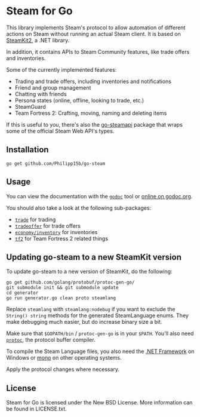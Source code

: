 # Steam for Go

This library implements Steam's protocol to allow automation of different actions on Steam without running an actual Steam client. It is based on [SteamKit2](https://github.com/SteamRE/SteamKit), a .NET library.

In addition, it contains APIs to Steam Community features, like trade offers and inventories.

Some of the currently implemented features:

  * Trading and trade offers, including inventories and notifications
  * Friend and group management
  * Chatting with friends
  * Persona states (online, offline, looking to trade, etc.)
  * SteamGuard
  * Team Fortress 2: Crafting, moving, naming and deleting items

If this is useful to you, there's also the [go-steamapi](https://github.com/Philipp15b/go-steamapi) package that wraps some of the official Steam Web API's types.

## Installation

    go get github.com/Philipp15b/go-steam

## Usage

You can view the documentation with the [`godoc`](http://golang.org/cmd/godoc) tool or
[online on godoc.org](http://godoc.org/github.com/Philipp15b/go-steam).

You should also take a look at the following sub-packages:

  * [`trade`](http://godoc.org/github.com/Philipp15b/go-steam/trade) for trading
  * [`tradeoffer`](http://godoc.org/github.com/Philipp15b/go-steam/tradeoffer) for trade offers
  * [`economy/inventory`](http://godoc.org/github.com/Philipp15b/go-steam/economy/inventory) for inventories
  * [`tf2`](http://godoc.org/github.com/Philipp15b/go-steam/tf2) for Team Fortress 2 related things

## Updating go-steam to a new SteamKit version

To update go-steam to a new version of SteamKit, do the following:

	go get github.com/golang/protobuf/protoc-gen-go/
    git submodule init && git submodule update
    cd generator
    go run generator.go clean proto steamlang

Replace `steamlang` with `steamlang:nodebug` if you want to exclude the `String() string` methods
for the generated SteamLanguage enums. They make debugging much easier, but do increase binary size a bit.

Make sure that `$GOPATH/bin` / `protoc-gen-go` is in your `$PATH`. You'll also need [`protoc`](https://code.google.com/p/protobuf/downloads/list), the protocol buffer compiler.

To compile the Steam Language files, you also need the [.NET Framework](https://www.microsoft.com/net/downloads)
on Windows or [mono](http://www.go-mono.com/mono-downloads/download.html) on other operating systems.

Apply the protocol changes where necessary.

## License

Steam for Go is licensed under the New BSD License. More information can be found in LICENSE.txt.